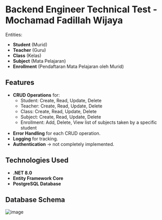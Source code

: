 # Backend Engineer Technical Test - Mochamad Fadillah Wijaya

Entities:
- **Student** (Murid)
- **Teacher** (Guru)
- **Class** (Kelas)
- **Subject** (Mata Pelajaran)
- **Enrollment** (Pendaftaran Mata Pelajaran oleh Murid)

## Features

- **CRUD Operations** for:
  - Student: Create, Read, Update, Delete
  - Teacher: Create, Read, Update, Delete
  - Class: Create, Read, Update, Delete
  - Subject: Create, Read, Update, Delete
  - Enrollment: Add, Delete, View list of subjects taken by a specific student
- **Error Handling** for each CRUD operation.
- **Logging** for tracking.
- **Authentication** -> not completely implemented.

## Technologies Used

- **.NET 8.0**
- **Entity Framework Core**
- **PostgreSQL Database**

## Database Schema

![image](https://github.com/user-attachments/assets/dc72f3e2-efce-455d-adae-9258f528fe28)
